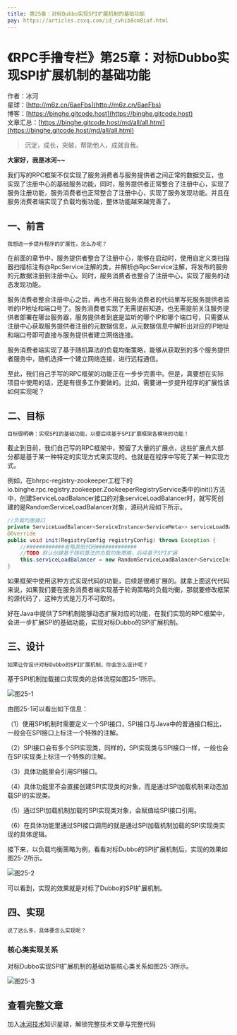 ```yaml
---
title: 第25章：对标Dubbo实现SPI扩展机制的基础功能
pay: https://articles.zsxq.com/id_cvhib8cm8iaf.html
---
```


# 《RPC手撸专栏》第25章：对标Dubbo实现SPI扩展机制的基础功能

作者：冰河
<br/>星球：[http://m6z.cn/6aeFbs](http://m6z.cn/6aeFbs)
<br/>博客：[https://binghe.gitcode.host](https://binghe.gitcode.host)
<br/>文章汇总：[https://binghe.gitcode.host/md/all/all.html](https://binghe.gitcode.host/md/all/all.html)

> 沉淀，成长，突破，帮助他人，成就自我。

**大家好，我是冰河~~**

我们写的RPC框架不仅实现了服务消费者与服务提供者之间正常的数据交互，也实现了注册中心的基础服务功能，同时，服务提供者正常整合了注册中心，实现了服务注册功能，服务消费者也正常整合了注册中心，实现了服务发现功能。并且在服务消费者端实现了负载均衡功能，整体功能越来越完善了。

## 一、前言

`我想进一步提升程序的扩展性，怎么办呢？`

在前面的章节中，服务提供者整合了注册中心，能够在启动时，使用自定义类扫描器扫描标注有@RpcService注解的类，并解析@RpcService注解，将发布的服务的元数据注册到注册中心。同时，服务消费者也整合了注册中心，实现了服务的动态发现功能。

服务消费者整合注册中心之后，再也不用在服务消费者的代码里写死服务提供者监听的IP地址和端口号了。服务消费者实现了无需提前知道，也无需提前关注服务提供者部署在哪台服务器，服务提供者到底是监听的哪个IP和哪个端口号，只需要从注册中心获取服务提供者注册的元数据信息，从元数据信息中解析出对应的IP地址和端口号即可直接与服务提供者建立网络连接。

服务消费者端实现了基于随机算法的负载均衡策略，能够从获取到的多个服务提供者服务中，随机选择一个建立网络连接，进行远程通信。

至此，我们自己手写的RPC框架的功能正在一步步完善中。但是，真要想在实际项目中使用的话，还是有很多工作要做的。比如，需要进一步提升程序的扩展性该如何实现呢？

## 二、目标

`目标很明确：实现SPI的基础功能，以便后续基于SPI扩展框架各模块的功能！`

截止到目前，我们自己写的RPC框架中，预留了大量的扩展点，这些扩展点大部分都是基于某一种特定的实现方式来实现的。也就是在程序中写死了某一种实现方式。

例如，在bhrpc-registry-zookeeper工程下的io.binghe.rpc.registry.zookeeper.ZookeeperRegistryService类中的init()方法中，创建ServiceLoadBalancer接口的对象serviceLoadBalancer时，就写死创建的是RandomServiceLoadBalancer对象，源码片段如下所示。

```java
//负载均衡接口
private ServiceLoadBalancer<ServiceInstance<ServiceMeta>> serviceLoadBalancer;
@Override
public void init(RegistryConfig registryConfig) throws Exception {
    //############省略其他代码#############
    //TODO 默认创建基于随机算法的负载均衡策略，后续基于SPI扩展
    this.serviceLoadBalancer = new RandomServiceLoadBalancer<ServiceInstance<ServiceMeta>>();
}
```

如果框架中使用这种方式实现代码的功能，后续是很难扩展的。就拿上面这代代码来说，如果我们要在服务消费者端实现基于轮询策略的负载均衡，那就要修改框架的源代码了，这种方式是万万不可取的。

好在Java中提供了SPI机制能够动态扩展对应的功能，在我们实现的RPC框架中，会进一步扩展SPI的基础功能，实现对标Dubbo的SPI扩展机制。

## 三、设计

`如果让你设计对标Dubbo的SPI扩展机制，你会怎么设计呢？`

基于SPI机制加载接口实现类的总体流程如图25-1所示。

![图25-1](https://binghe.gitcode.host/assets/images/middleware/rpc/rpc-2022-10-26-001.png)

由图25-1可以看出如下信息：

（1）使用SPI机制时需要定义一个SPI接口，SPI接口与Java中的普通接口相比，一般会在SPI接口上标注一个特殊的注解。

（2）SPI接口会有多个SPI实现类，同样的，SPI实现类与SPI接口一样，一般也会在SPI实现类上标注一个特殊的注解。

（3）具体功能里会引用SPI接口。

（4）具体功能里不会直接创建SPI实现类的对象，而是通过SPI加载机制来动态加载SPI的实现类。

（5）通过SPI加载机制加载的SPI实现类对象，会赋值给SPI接口引用。

（6）在具体功能里通过SPI接口调用的就是通过SPI加载机制加载的SPI实现类实现的具体逻辑。

接下来，以负载均衡策略为例，看看对标Dubbo的SPI扩展机制后，实现的效果如图25-2所示。

![图25-2](https://binghe.gitcode.host/assets/images/middleware/rpc/rpc-2022-08-15-003.png)

可以看到，实现的效果就是对标了Dubbo的SPI扩展机制。

## 四、实现

`说了这么多，具体要怎么实现呢？`

### 核心类实现关系

对标Dubbo实现SPI扩展机制的基础功能核心类关系如图25-3所示。

![图25-3](https://binghe.gitcode.host/assets/images/middleware/rpc/rpc-2022-10-26-002.png)

## 查看完整文章

加入[冰河技术](http://m6z.cn/6aeFbs)知识星球，解锁完整技术文章与完整代码